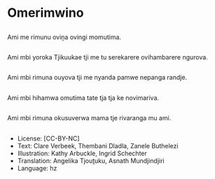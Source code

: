 # Omerimwino

##
Ami me rimunu oviṋa ovingi momutima.

##
Ami mbi yoroka Tjikuukae tji me tu serekarere ovihambarere ngurova.

##
Ami mbi rimuna ouyova tji me nyanda pamwe nepanga randje.

##
Ami mbi hihamwa omutima tate tja tja ke novimariva.

##
Ami mbi rimuna okusuverwa mama tje rivaranga mu ami.

##
* License: [CC-BY-NC]
* Text: Clare Verbeek, Thembani Dladla, Zanele Buthelezi
* Illustration: Kathy Arbuckle, Ingrid Schechter
* Translation: Angelika Tjouṱuku, Asnath Mundjindjiri
* Language: hz
